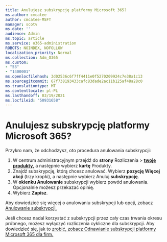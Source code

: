 ```yaml
---
title: Anulujesz subskrypcję platformy Microsoft 365?
ms.author: cmcatee
author: cmcatee-MSFT
manager: scotv
ms.date: ''
audience: Admin
ms.topic: article
ms.service: o365-administration
ROBOTS: NOINDEX, NOFOLLOW
localization_priority: Normal
ms.collection: Adm_O365
ms.custom:
- "53"
- "1400001"
ms.openlocfilehash: 3d02536c6f7ff4411e0f5270209924c7e38a1c13
ms.sourcegitcommit: 67f738193433cafc83dade2ac11b125af48a28c0
ms.translationtype: MT
ms.contentlocale: pl-PL
ms.lasthandoff: 03/19/2021
ms.locfileid: "50931658"
---
```

# <a name="canceling-your-microsoft-365-subscription"></a>Anulujesz subskrypcję platformy Microsoft 365?

Przykro nam, że odchodzysz, oto procedura anulowania subskrypcji:

1. W centrum administracyjnym przejdź do **strony** Rozliczenia  >  **[twoje produkty,](https://go.microsoft.com/fwlink/p/?linkid=842054)** a następnie wybierz **kartę** Produkty.
2. Znajdź subskrypcję, którą chcesz anulować. Wybierz **pozycję Więcej akcji** (trzy kropki), a następnie wybierz Anuluj **subskrypcję**.
3. W **okienku Anulowanie** subskrypcji wybierz powód anulowania. Opcjonalnie możesz przekazać opinię.
4. Wybierz **Zapisz**.

Aby dowiedzieć się więcej o anulowaniu subskrypcji lub opcji, zobacz [Anulowanie subskrypcji.](https://docs.microsoft.com/microsoft-365/commerce/subscriptions/cancel-your-subscription)

Jeśli chcesz nadal korzystać z subskrypcji przez cały czas trwania okresu próbnego, możesz wyłączyć rozliczenia cykliczne dla subskrypcji. Aby dowiedzieć się, jak to [zrobić, zobacz Odnawianie subskrypcji platformy Microsoft 365 dla firm.](https://docs.microsoft.com/microsoft-365/commerce/subscriptions/renew-your-subscription)